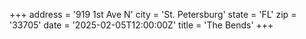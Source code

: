 +++
address = '919 1st Ave N'
city = 'St. Petersburg'
state = 'FL'
zip = '33705'
date = '2025-02-05T12:00:00Z'
title = 'The Bends'
+++
